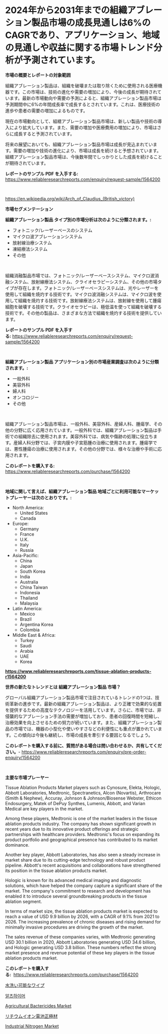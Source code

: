 <p><h1>2024年から2031年までの組織アブレーション製品市場の成長見通しは6%のCAGRであり、アプリケーション、地域の見通しや収益に関する市場トレンド分析が予測されています。</h1></p><p><strong>市場の概要とレポートの対象範囲</strong></p>
<p><p>組織アブレーション製品は、組織を破壊または取り除くために使用される医療機器です。この市場は、技術の進化や需要の増加により、今後の成長が期待されています。最新の市場動向や需要の予測によると、組織アブレーション製品市場は予測期間中に6%の年間成長率で成長するとされています。これは、医療技術の進歩や患者の需要の増加によるものです。</p><p>現在の市場動向として、組繧アブレーション製品市場は、新しい製品や技術の導入により拡大しています。また、需要の増加や医療費用の増加により、市場はさらに成長すると予測されています。</p><p>将来の展望においても、組織アブレーション製品市場は成長が見込まれています。需要の増加や技術の進化により、市場は成長を続けると予想されています。組繧アブレーション製品市場は、今後数年間でしっかりとした成長を続けることが期待されています。</p></p>
<p><strong>レポートのサンプル PDF を入手する:</strong> <a href="https://www.reliableresearchreports.com/enquiry/request-sample/1564200">https://www.reliableresearchreports.com/enquiry/request-sample/1564200</a></p>
<p>&nbsp;</p>
<p><a href="https://en.wikipedia.org/wiki/Arch_of_Claudius_(British_victory)">https://en.wikipedia.org/wiki/Arch_of_Claudius_(British_victory)</a></p>
<p><strong>市場セグメンテーション</strong></p>
<p><strong>組織アブレーション製品 タイプ別の市場分析は次のように分類されます。:</strong></p>
<p><ul><li>フォトニック/レーザーベースのシステム</li><li>マイクロ波アブレーションシステム</li><li>放射線治療システム</li><li>凍結療法システム</li><li>その他</li></ul></p>
<p>&nbsp;</p>
<p><p>組織消融製品市場では、フォトニック/レーザーベースシステム、マイクロ波消融システム、放射線療法システム、クライオセラピーシステム、その他の市場タイプが存在します。フォトニック/レーザーベースシステムは、光やレーザーを使用して組織を焼灼する技術です。マイクロ波消融システムは、マイクロ波を使用して組織を焼灼する技術です。放射線療法システムは、放射線を使用して腫瘍細胞を破壊する技術です。クライオセラピーは、極低温を使って組織を破壊する技術です。その他の製品は、さまざまな方法で組織を焼灼する技術を提供しています。</p></p>
<p><strong>レポートのサンプル PDF を入手する:</strong>&nbsp;<a href="https://www.reliableresearchreports.com/enquiry/request-sample/1564200">https://www.reliableresearchreports.com/enquiry/request-sample/1564200</a></p>
<p>&nbsp;</p>
<p><strong> 組織アブレーション製品 アプリケーション別の市場産業調査は次のように分類されます。:</strong></p>
<p><ul><li>一般外科</li><li>美容外科</li><li>婦人科</li><li>オンコロジー</li><li>その他</li></ul></p>
<p>&nbsp;</p>
<p><p>組織アブレーション製品市場は、一般外科、美容外科、産婦人科、腫瘍学、その他の分野に広く応用されています。一般外科では、組織アブレーション製品は手術での組織除去に使用されます。美容外科では、病気や傷跡の処理に役立ちます。産婦人科分野では、子宮内膜や子宮筋腫の治療に使用されます。腫瘍学では、悪性腫瘍の治療に使用されます。その他の分野では、様々な治療や手術に応用されます。</p></p>
<p><strong>このレポートを購入する:</strong>&nbsp; <a href="https://www.reliableresearchreports.com/purchase/1564200">https://www.reliableresearchreports.com/purchase/1564200</a></p>
<p>&nbsp;</p>
<p><strong>地域に関して言えば、組織アブレーション製品 地域ごとに利用可能なマーケットプレーヤーは次のとおりです。:</strong></p>
<p><ul>
    <li>
        North America:
        <ul>
            <li>United States</li>
            <li>Canada</li>
        </ul>
    </li>
    <li>
        Europe:
        <ul>
            <li>Germany</li>
            <li>France</li>
            <li>U.K.</li>
            <li>Italy</li>
            <li>Russia</li>
        </ul>
    </li>
    <li>
        Asia-Pacific:
        <ul>
            <li>China</li>
            <li>Japan</li>
            <li>South Korea</li>
            <li>India</li>
            <li>Australia</li>
            <li>China Taiwan</li>
            <li>Indonesia</li>
            <li>Thailand</li>
            <li>Malaysia</li>
        </ul>
    </li>
    <li>
        Latin America:
        <ul>
            <li>Mexico</li>
            <li>Brazil</li>
            <li>Argentina Korea</li>
            <li>Colombia</li>
        </ul>
    </li>
    <li>
        Middle East & Africa:
        <ul>
            <li>Turkey</li>
            <li>Saudi</li>
            <li>Arabia</li>
            <li>UAE</li>
            <li>Korea</li>
        </ul>
    </li>
    </ul></p>
<p><strong><a href="https://www.reliableresearchreports.com/tissue-ablation-products-r1564200">https://www.reliableresearchreports.com/tissue-ablation-products-r1564200</a></strong>&nbsp;</p>
<p><strong>世界の新たなトレンドとは 組織アブレーション製品 市場？</strong></p>
<p><p>グローバル組織アブレーション製品市場で注目されているトレンドの1つは、技術革新の進歩です。最新の組織アブレーション製品は、より正確で効果的な処置を提供するための高度なテクノロジーを活用しています。さらに、市場では、非侵襲的なアブレーション手法の需要が増加しており、患者の回復時間を短縮し、治療効果を向上させるための努力が続いています。また、組織アブレーション製品の市場では、機器の小型化や使いやすさなどの利便性にも重点が置かれています。この傾向は今後も継続し、市場の成長を牽引する要因となるでしょう。</p></p>
<p><strong>このレポートを購入する前に、質問がある場合は問い合わせるか、共有してください。</strong>- <a href="https://www.reliableresearchreports.com/enquiry/pre-order-enquiry/1564200">https://www.reliableresearchreports.com/enquiry/pre-order-enquiry/1564200</a></p>
<p>&nbsp;</p>
<p><strong>主要な市場プレーヤー</strong></p>
<p><p>Tissue Ablation Products Market players such as Cynosure, Elekta, Hologic, Abbott Laboratories, Medtronic, Spectranetics, Alcon (Novartis), Arthrocare (Smith & Nephew), Accuray, Johnson & Johnson/Biosense Webster, Ethicon Endosurgery, Matek of DePuy Synthes, Lumenis, Abbott, and Varian Medical are key players in the market.</p><p>Among these players, Medtronic is one of the market leaders in the tissue ablation products industry. The company has shown significant growth in recent years due to its innovative product offerings and strategic partnerships with healthcare providers. Medtronic's focus on expanding its product portfolio and geographical presence has contributed to its market dominance.</p><p>Another key player, Abbott Laboratories, has also seen a steady increase in market share due to its cutting-edge technology and robust product pipeline. Abbott's recent acquisitions and collaborations have strengthened its position in the tissue ablation products market.</p><p>Hologic is known for its advanced medical imaging and diagnostic solutions, which have helped the company capture a significant share of the market. The company's commitment to research and development has enabled it to introduce several groundbreaking products in the tissue ablation segment.</p><p>In terms of market size, the tissue ablation products market is expected to reach a value of USD 9.9 billion by 2026, with a CAGR of 9.1% from 2021 to 2026. The increasing prevalence of chronic diseases and rising demand for minimally invasive procedures are driving the growth of the market.</p><p>The sales revenue of these companies varies, with Medtronic generating USD 30.1 billion in 2020, Abbott Laboratories generating USD 34.6 billion, and Hologic generating USD 3.8 billion. These numbers reflect the strong market presence and revenue potential of these key players in the tissue ablation products market.</p></p>
<p><strong>このレポートを購入する:</strong>&nbsp;&nbsp;<a href="https://www.reliableresearchreports.com/purchase/1564200">https://www.reliableresearchreports.com/purchase/1564200</a></p>
<p><p><a href="https://github.com/TerrellConn/Market-Research-Report-List-2/blob/main/40729596337.md">水洗い可能なワイプ</a></p><p><a href="https://github.com/shampaakter36/Market-Research-Report-List-1/blob/main/704817610976.md">알츠하이머</a></p><p><a href="https://medium.com/@luke.russell779/agricultural-bactericides-industry-analysis-report-its-market-size-growing-with-a-cagr-of-7-5-442642845cc1">Agricultural Bactericides Market</a></p><p><a href="https://github.com/RandallRunte2023/Market-Research-Report-List-2/blob/main/27931416338.md">リチウムイオン電池正極材</a></p><p><a href="https://medium.com/@luke.wilson7856/comprehensive-analysis-of-the-global-industrial-nitrogen-market-growth-trends-market-forecasts-93f051aa166a">Industrial Nitrogen Market</a></p></p>